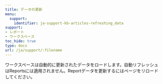```yaml
---
title: データの更新
menu:
  support:
    identifier: ja-support-kb-articles-refreshing_data
support:
- レポート
- ワークスペース
toc_hide: true
type: docs
url: /ja/support/:filename
---
```


ワークスペースは自動的に更新されたデータをロードします。自動リフレッシュはReportsには適用されません。Reportデータを更新するにはページをリロードしてください。
